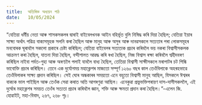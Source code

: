 ```yaml
---
title:  অতিৰিক্ত অধ্যয়ন পাঠ
date:   10/05/2024
---
```


“যেতিয়া ধৰ্মীয় নেতা আৰু শাসকসকলৰ দ্বাৰাই বাইবেলখনক আইন বহিৰ্ভূত বুলি নিষিদ্ধ কৰি দিয়া হৈছিল; যেতিয়া ইয়াৰ সাক্ষ্য অৰ্থাৎ পৱিত্ৰ বাক্যসমূহক সলনি কৰা হৈছিল আৰু মানুহ আৰু অসুৰ আৰু দানৱসকলে সত্যতাৰ পৰা লোকসমূহৰ মনবোৰক ঘূৰাবলৈ সকলো প্ৰকাৰে চেষ্টা কৰিছিল; যেতিয়া বাইবেলৰ সত্যতাক প্ৰচাৰ কৰিবলৈ ভয় নকৰা বিশ্বাসীসকলক আক্ৰমণ কৰা হৈছিল, যাতনা দিয়া হৈছিল, বন্দীশালত আৱদ্ধ কৰি ৰখা হৈছিল, নিজ বিশ্বাস ৰক্ষা কৰিবলৈ শ্বহীদবৰণ কৰিছিল নাইবা পৰ্বত-গুহা আৰু অৰণ্যলৈ পলাই যাবলৈ বাধ্য হৈছিল, তেতিয়া বিশ্বাসী সাক্ষীসকলে মৰাপাটৰ চট পিন্ধি ভাবোক্তি প্ৰচাৰ কৰিছিল। তেনে এক দুৰ্যোগময় মহাক্লেশৰ মাজতো সম্পূৰ্ণ ১২৬০ বছৰ কাল তেওঁবিলাকে অহৰহভাৱে তেওঁবিলাকৰ সাক্ষ্য প্ৰদান কৰিছিল। সেই ঘোৰ অন্ধকাৰৰ সময়তো এনে বহুতো বিশ্বাসী মানুহ আছিল, যিসকলে ঈশ্বৰৰ বাক্যক ভাল পাইছিল আৰু তেওঁক সেৱা কৰাত অতি আগৰণুৱা আছিল। এনেকুৱা প্ৰভুভক্তিপৰায়ণ দাস-দাসীসকললৈ, এই দুৰ্ঘোৰ মহাক্লেশৰ সময়ত তেওঁৰ সত্যতা প্ৰচাৰ কৰিবলৈ জ্ঞান, শক্তি আৰু ক্ষমতা প্ৰদান কৰা হৈছিল।”-এলেন জি. হোৱাইট, মহা-বিবাদ, ২৬৭, ২৬৮ পৃঃ।